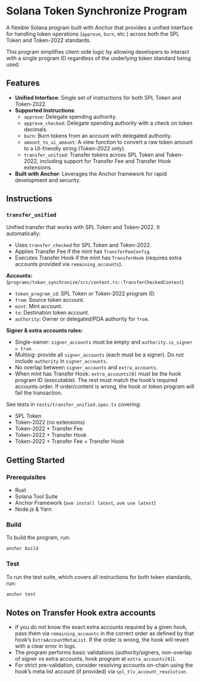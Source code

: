 # Solana Token Synchronize Program

A flexible Solana program built with Anchor that provides a unified interface for handling token operations (`approve`, `burn`, etc.) across both the SPL Token and Token-2022 standards.

This program simplifies client-side logic by allowing developers to interact with a single program ID regardless of the underlying token standard being used.

## Features

-   **Unified Interface**: Single set of instructions for both SPL Token and Token-2022.
-   **Supported Instructions**:
    -   `approve`: Delegate spending authority.
    -   `approve_checked`: Delegate spending authority with a check on token decimals.
    -   `burn`: Burn tokens from an account with delegated authority.
    -   `amount_to_ui_amount`: A view function to convert a raw token amount to a UI-friendly string (Token-2022 only).
    -   `transfer_unified`: Transfer tokens across SPL Token and Token-2022, including support for Transfer Fee and Transfer Hook extensions.
-   **Built with Anchor**: Leverages the Anchor framework for rapid development and security.

## Instructions

### `transfer_unified`
Unified transfer that works with SPL Token and Token-2022. It automatically:
- Uses `transfer_checked` for SPL Token and Token-2022.
- Applies Transfer Fee if the mint has `TransferFeeConfig`.
- Executes Transfer Hook if the mint has `TransferHook` (requires extra accounts provided via `remaining_accounts`).

**Accounts:** (`programs/token_synchronize/src/context.rs::TransferCheckedContext`)
- `token_program_id`: SPL Token or Token-2022 program ID.
- `from`: Source token account.
- `mint`: Mint account.
- `to`: Destination token account.
- `authority`: Owner or delegated/PDA authority for `from`.

**Signer & extra accounts rules:**
- Single-owner: `signer_accounts` must be empty and `authority.is_signer = true`.
- Multisig: provide all `signer_accounts` (each must be a signer). Do not include `authority` in `signer_accounts`.
- No overlap between `signer_accounts` and `extra_accounts`.
- When mint has Transfer Hook: `extra_accounts[0]` must be the hook program ID (executable). The rest must match the hook’s required accounts order. If order/content is wrong, the hook or token program will fail the transaction.

See tests in `tests/transfer_unified.spec.ts` covering:
- SPL Token
- Token-2022 (no extensions)
- Token-2022 + Transfer Fee
- Token-2022 + Transfer Hook
- Token-2022 + Transfer Fee + Transfer Hook

## Getting Started

### Prerequisites

-   Rust
-   Solana Tool Suite
-   Anchor Framework (`avm install latest`, `avm use latest`)
-   Node.js & Yarn

### Build

To build the program, run:

```sh
anchor build
```

### Test

To run the test suite, which covers all instructions for both token standards, run:

```sh
anchor test
```

## Notes on Transfer Hook extra accounts

- If you do not know the exact extra accounts required by a given hook, pass them via `remaining_accounts` in the correct order as defined by that hook’s `ExtraAccountMetaList`. If the order is wrong, the hook will revert with a clear error in logs.
- The program performs basic validations (authority/signers, non-overlap of signer vs extra accounts, hook program at `extra_accounts[0]`).
- For strict pre-validation, consider resolving accounts on-chain using the hook’s meta list account (if provided) via `spl_tlv_account_resolution`.

